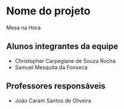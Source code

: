 # Nome do projeto
Mesa na Hora

## Alunos integrantes da equipe

* Christopher Carpegiane de Souza Rocha
* Samuel Mesquita da Fonseca

## Professores responsáveis

* João Caram Santos de Oliveira

